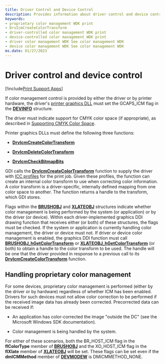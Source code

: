 ```yaml
---
title: Driver Control and Device Control
description: Provides information about driver control and device control.
keywords:
- proprietary color management WDK print
- DrvIcmCreateColorTransform
- driver-controlled color management WDK print
- device-controlled color management WDK print
- driver color management WDK See color management WDK
- device color management WDK See color management WDK
ms.date: 01/27/2023
---
```


# Driver control and device control

[!include[Print Support Apps](../includes/print-support-apps.md)]

If color management control is provided by either the driver or by printer hardware, the driver's [printer graphics DLL](printer-graphics-dll.md) must set the GCAPS_ICM flag in the [**DEVINFO**](/windows/win32/api/winddi/ns-winddi-devinfo) structure.

The driver must indicate support for CMYK color space (if appropriate), as described in [Supporting CMYK Color Space](supporting-cmyk-color-space.md).

Printer graphics DLLs must define the following three functions:

- [**DrvIcmCreateColorTransform**](/windows/win32/api/winddi/nf-winddi-drvicmcreatecolortransform)

- [**DrvIcmDeleteColorTransform**](/windows/win32/api/winddi/nf-winddi-drvicmdeletecolortransform)

- [**DrvIcmCheckBitmapBits**](/windows/win32/api/winddi/nf-winddi-drvicmcheckbitmapbits)

GDI calls the [**DrvIcmCreateColorTransform**](/windows/win32/api/winddi/nf-winddi-drvicmcreatecolortransform) function to supply the driver with [ICC profiles](./installing-icc-profiles.md) for the print job. Given these profiles, the function can create an internal color transform to use when correcting color information. A color transform is a driver-specific, internally defined mapping from one color space to another. The function returns a handle to the transform, which GDI stores.

Flags within the [**BRUSHOBJ**](/windows/win32/api/winddi/ns-winddi-brushobj) and [**XLATEOBJ**](/windows/win32/api/winddi/ns-winddi-xlateobj) structures indicate whether color management is being performed by the system (or application) or by the driver (or device). Within each driver-implemented graphics DDI drawing function that receives either (or both) of these structures, the flags must be checked. If the system or application is currently handling color management, the driver or device must not. If driver or device color management is enabled, the graphics DDI function must call [**BRUSHOBJ_hGetColorTransform**](/windows/win32/api/winddi/nf-winddi-brushobj_hgetcolortransform) or [**XLATEOBJ_hGetColorTransform**](/windows/win32/api/winddi/nf-winddi-xlateobj_hgetcolortransform) (or both) to obtain a handle to the color transform to be used. The handle will be one that the driver provided in response to a previous call to its [**DrvIcmCreateColorTransform**](/windows/win32/api/winddi/nf-winddi-drvicmcreatecolortransform) function.

## Handling proprietary color management

For some devices, proprietary color management is performed (either by the driver or by hardware) regardless of whether ICM has been enabled. Drivers for such devices must not allow color correction to be performed if the received image data has already been corrected. Precorrected data can be received if:

- An application has color-corrected the image "outside the DC" (see the Microsoft Windows SDK documentation).

- Color management is being handled by the system.

For either of these scenarios, both the BR_HOST_ICM flag in the **flColorType** member of [**BRUSHOBJ**](/windows/win32/api/winddi/ns-winddi-brushobj) and the XO_HOST_ICM flag in the **flXlate** member of [**XLATEOBJ**](/windows/win32/api/winddi/ns-winddi-xlateobj) will be set. These flags can be set even if the **dmICMMethod** member of [**DEVMODEW**](/windows/win32/api/wingdi/ns-wingdi-devmodew) is DMICMMETHOD_NONE.
